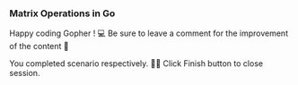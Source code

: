 ### Matrix Operations in Go

Happy coding Gopher ! 💻
Be sure to leave a comment for the improvement of the content 🙏

You completed scenario respectively. 👏🏻
Click Finish button to close session.  
